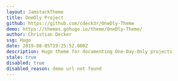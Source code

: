 ```yaml
---
layout: JamstackTheme
title: OneDly Project
github: https://github.com/cdeck3r/OneDly-Theme
demo: https://themes.gohugo.io/theme/OneDly-Theme/
author: Christian Decker
ssg: Hugo
date: 2019-08-05T19:25:52.000Z
description: Hugo theme for documenting One-Day-Only projects
stale: true
disabled: true
disabled_reason: demo url not found
---
```

